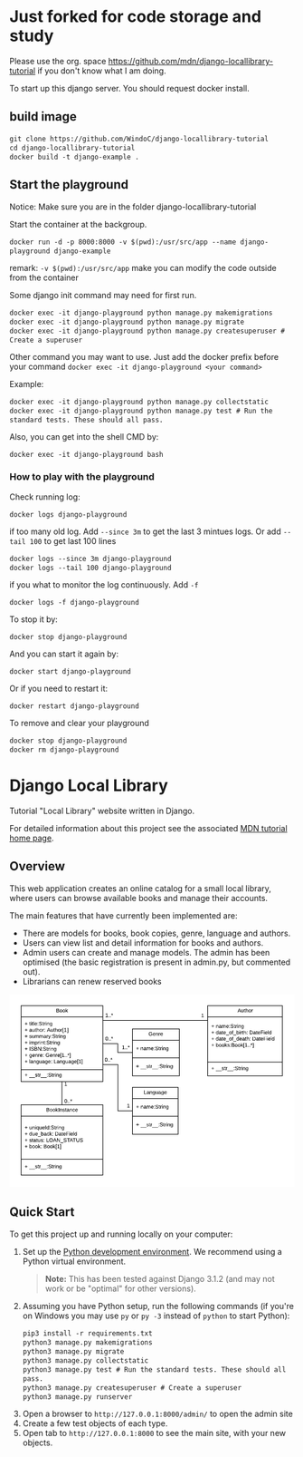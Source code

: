 # Just forked for code storage and study

Please use the org. space https://github.com/mdn/django-locallibrary-tutorial if you don't know what I am doing.

To start up this django server. You should request docker install.

## build image

```shell
git clone https://github.com/WindoC/django-locallibrary-tutorial
cd django-locallibrary-tutorial
docker build -t django-example .
```

## Start the playground

Notice: Make sure you are in the folder django-locallibrary-tutorial

Start the container at the backgroup.

```shell
docker run -d -p 8000:8000 -v $(pwd):/usr/src/app --name django-playground django-example
```

remark: `-v $(pwd):/usr/src/app` make you can modify the code outside from the container

Some django init command may need for first run.

```shell
docker exec -it django-playground python manage.py makemigrations
docker exec -it django-playground python manage.py migrate
docker exec -it django-playground python manage.py createsuperuser # Create a superuser
```

Other command you may want to use. Just add the docker prefix before your command `docker exec -it django-playground <your command>`

Example: 

```shell
docker exec -it django-playground python manage.py collectstatic
docker exec -it django-playground python manage.py test # Run the standard tests. These should all pass.
```

Also, you can get into the shell CMD by:

```shell
docker exec -it django-playground bash
```

### How to play with the playground

Check running log:

```shell
docker logs django-playground
```

if too many old log. Add `--since 3m` to get the last 3 mintues logs. Or add `--tail 100` to get last 100 lines

```shell
docker logs --since 3m django-playground
docker logs --tail 100 django-playground
```

if you what to monitor the log continuously. Add `-f`

```shell
docker logs -f django-playground
```

To stop it by:

```shell
docker stop django-playground
```

And you can start it again by:

```shell
docker start django-playground
```

Or if you need to restart it:

```shell
docker restart django-playground
```

To remove and clear your playground

```shell
docker stop django-playground
docker rm django-playground
```

# Django Local Library

Tutorial "Local Library" website written in Django.

For detailed information about this project see the associated [MDN tutorial home page](https://developer.mozilla.org/en-US/docs/Learn/Server-side/Django/Tutorial_local_library_website).

## Overview

This web application creates an online catalog for a small local library, where users can browse available books and manage their accounts.

The main features that have currently been implemented are:

* There are models for books, book copies, genre, language and authors.
* Users can view list and detail information for books and authors.
* Admin users can create and manage models. The admin has been optimised (the basic registration is present in admin.py, but commented out).
* Librarians can renew reserved books

![Local Library Model](https://raw.githubusercontent.com/mdn/django-locallibrary-tutorial/master/catalog/static/images/local_library_model_uml.png)


## Quick Start

To get this project up and running locally on your computer:
1. Set up the [Python development environment](https://developer.mozilla.org/en-US/docs/Learn/Server-side/Django/development_environment).
   We recommend using a Python virtual environment.
   > **Note:** This has been tested against Django 3.1.2 (and may not work or be "optimal" for other versions).
1. Assuming you have Python setup, run the following commands (if you're on Windows you may use `py` or `py -3` instead of `python` to start Python):
   ```
   pip3 install -r requirements.txt
   python3 manage.py makemigrations
   python3 manage.py migrate
   python3 manage.py collectstatic
   python3 manage.py test # Run the standard tests. These should all pass.
   python3 manage.py createsuperuser # Create a superuser
   python3 manage.py runserver
   ```
1. Open a browser to `http://127.0.0.1:8000/admin/` to open the admin site
1. Create a few test objects of each type.
1. Open tab to `http://127.0.0.1:8000` to see the main site, with your new objects.
